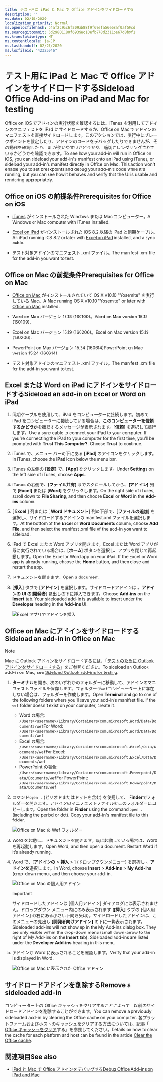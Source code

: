```yaml
---
title: テスト用に iPad と Mac で Office アドインをサイドロードする
description: ''
ms.date: 02/18/2020
localization_priority: Normal
ms.openlocfilehash: c4af2c9ac6f209ab88f9f69efa56e58af0af50cd
ms.sourcegitcommit: 5d29801180f6939ec10efb778d2311be67d8b9f1
ms.translationtype: MT
ms.contentlocale: ja-JP
ms.lasthandoff: 02/27/2020
ms.locfileid: "42325046"
---
```

# <a name="sideload-office-add-ins-on-ipad-and-mac-for-testing"></a><span data-ttu-id="2ad04-102">テスト用に iPad と Mac で Office アドインをサイドロードする</span><span class="sxs-lookup"><span data-stu-id="2ad04-102">Sideload Office Add-ins on iPad and Mac for testing</span></span>

<span data-ttu-id="2ad04-p101">Office on iOS でアドインの実行状態を確認するには、iTunes を利用してアドインのマニフェストを iPad にサイドロードするか、Office on Mac でアドインのマニフェストを直接サイドロードします。このアクションでは、実行中にブレークポイントを設定したり、アドインのコードをデバッグしたりできませんが、その動作を確認したり、UI が使いやすいかどうかや、適切にレンダリングされているかどうかを確認できます。</span><span class="sxs-lookup"><span data-stu-id="2ad04-p101">To see how your add-in will run in Office on iOS, you can sideload your add-in's manifest onto an iPad using iTunes, or sideload your add-in's manifest directly in Office on Mac. This action won't enable you to set breakpoints and debug your add-in's code while it's running, but you can see how it behaves and verify that the UI is usable and rendering appropriately.</span></span>

## <a name="prerequisites-for-office-on-ios"></a><span data-ttu-id="2ad04-105">Office on iOS の前提条件</span><span class="sxs-lookup"><span data-stu-id="2ad04-105">Prerequisites for Office on iOS</span></span>

- <span data-ttu-id="2ad04-106">[iTunes](https://www.apple.com/itunes/download/) がインストールされた Windows または Mac コンピューター。</span><span class="sxs-lookup"><span data-stu-id="2ad04-106">A Windows or Mac computer with [iTunes](https://www.apple.com/itunes/download/) installed.</span></span>

- <span data-ttu-id="2ad04-107">[Excel on iPad](https://itunes.apple.com/us/app/microsoft-excel/id586683407?mt=8) がインストールされた iOS 8.2 以降の iPad と同期ケーブル。</span><span class="sxs-lookup"><span data-stu-id="2ad04-107">An iPad running iOS 8.2 or later with [Excel on iPad](https://itunes.apple.com/us/app/microsoft-excel/id586683407?mt=8) installed, and a sync cable.</span></span>

- <span data-ttu-id="2ad04-108">テスト対象アドインのマニフェスト .xml ファイル。</span><span class="sxs-lookup"><span data-stu-id="2ad04-108">The manifest .xml file for the add-in you want to test.</span></span>

## <a name="prerequisites-for-office-on-mac"></a><span data-ttu-id="2ad04-109">Office on Mac の前提条件</span><span class="sxs-lookup"><span data-stu-id="2ad04-109">Prerequisites for Office on Mac</span></span>

- <span data-ttu-id="2ad04-110">[Office on Mac](https://products.office.com/buy/compare-microsoft-office-products?tab=omac) がインストールされていて OS X v10.10 "Yosemite" を実行している Mac。</span><span class="sxs-lookup"><span data-stu-id="2ad04-110">A Mac running OS X v10.10 "Yosemite" or later with [Office on Mac](https://products.office.com/buy/compare-microsoft-office-products?tab=omac) installed.</span></span>

- <span data-ttu-id="2ad04-111">Word on Mac バージョン 15.18 (160109)。</span><span class="sxs-lookup"><span data-stu-id="2ad04-111">Word on Mac version 15.18 (160109).</span></span>

- <span data-ttu-id="2ad04-112">Excel on Mac バージョン 15.19 (160206)。</span><span class="sxs-lookup"><span data-stu-id="2ad04-112">Excel on Mac version 15.19 (160206).</span></span>

- <span data-ttu-id="2ad04-113">PowerPoint on Mac バージョン 15.24 (160614)</span><span class="sxs-lookup"><span data-stu-id="2ad04-113">PowerPoint on Mac version 15.24 (160614)</span></span>

- <span data-ttu-id="2ad04-114">テスト対象アドインのマニフェスト .xml ファイル。</span><span class="sxs-lookup"><span data-stu-id="2ad04-114">The manifest .xml file for the add-in you want to test.</span></span>

## <a name="sideload-an-add-in-on-excel-or-word-on-ipad"></a><span data-ttu-id="2ad04-115">Excel または Word on iPad にアドインをサイドロードする</span><span class="sxs-lookup"><span data-stu-id="2ad04-115">Sideload an add-in on Excel or Word on iPad</span></span>

1. <span data-ttu-id="2ad04-p102">同期ケーブルを使用して、iPad をコンピューターに接続します。初めて iPad をコンピューターに接続している場合は、**このコンピューターを信頼するかどうか**を確認するメッセージが表示されます。[**信頼**] を選択して続行します。</span><span class="sxs-lookup"><span data-stu-id="2ad04-p102">Use a sync cable to connect your iPad to your computer. If you're connecting the iPad to your computer for the first time, you'll be prompted with **Trust This Computer?**. Choose **Trust** to continue.</span></span>

2. <span data-ttu-id="2ad04-119">iTunes で、メニュー バーの下にある **[iPad]** のアイコンをクリックします。</span><span class="sxs-lookup"><span data-stu-id="2ad04-119">In iTunes, choose the **iPad** icon below the menu bar.</span></span>

3. <span data-ttu-id="2ad04-120">iTunes の左側の **[設定]** で、**[App]** をクリックします。</span><span class="sxs-lookup"><span data-stu-id="2ad04-120">Under **Settings** on the left side of iTunes, choose **Apps**.</span></span>

4. <span data-ttu-id="2ad04-121">iTunes の右側で、**[ファイル共有]** までスクロールしてから、**[アドイン]** 列で **[Excel]** または **[Word]** をクリックします。</span><span class="sxs-lookup"><span data-stu-id="2ad04-121">On the right side of iTunes, scroll down to **File Sharing**, and then choose **Excel** or **Word** in the **Add-ins** column.</span></span>

5. <span data-ttu-id="2ad04-122">[ **Excel** ] 列または [ **Word ドキュメント**] 列の下部で、[**ファイルの追加**] を選択し、サイドロードするアドインの manifest.xml ファイルを選択します。</span><span class="sxs-lookup"><span data-stu-id="2ad04-122">At the bottom of the **Excel** or **Word Documents** column, choose **Add File**, and then select the manifest .xml file of the add-in you want to sideload.</span></span>

6. <span data-ttu-id="2ad04-p103">IPad で Excel または Word アプリを開きます。Excel または Word アプリが既に実行されている場合は、[**ホーム**] ボタンを選択し、アプリを閉じて再起動します。</span><span class="sxs-lookup"><span data-stu-id="2ad04-p103">Open the Excel or Word app on your iPad. If the Excel or Word app is already running, choose the **Home** button, and then close and restart the app.</span></span>

7. <span data-ttu-id="2ad04-125">ドキュメントを開きます。</span><span class="sxs-lookup"><span data-stu-id="2ad04-125">Open a document.</span></span>

8. <span data-ttu-id="2ad04-126">[**挿入**] タブで [**アドイン**] を選択します。サイドロードアドインは **、アドインの UI の**[**開発者**] 見出しの下に挿入できます。</span><span class="sxs-lookup"><span data-stu-id="2ad04-126">Choose **Add-ins** on the **Insert** tab. Your sideloaded add-in is available to insert under the **Developer** heading in the **Add-ins** UI.</span></span>

    ![Excel アプリでアドインを挿入](../images/excel-insert-add-in.png)

## <a name="sideload-an-add-in-in-office-on-mac"></a><span data-ttu-id="2ad04-128">Office on Mac にアドインをサイドロードする</span><span class="sxs-lookup"><span data-stu-id="2ad04-128">Sideload an add-in in Office on Mac</span></span>

> [!NOTE]
> <span data-ttu-id="2ad04-129">Mac に Outlook アドインをサイドロードするには、「[テストのために Outlook アドインをサイドロードする](../outlook/sideload-outlook-add-ins-for-testing.md)」をご参照ください。</span><span class="sxs-lookup"><span data-stu-id="2ad04-129">To sideload an Outlook add-in on Mac, see [Sideload Outlook add-ins for testing](../outlook/sideload-outlook-add-ins-for-testing.md).</span></span>

1. <span data-ttu-id="2ad04-p104">**ターミナル**を開き、次のいずれかのフォルダーに移動して、アドインのマニフェストファイルを保存します。フォルダーが`wef`コンピューター上に存在しない場合は、フォルダーを作成します。</span><span class="sxs-lookup"><span data-stu-id="2ad04-p104">Open **Terminal** and go to one of the following folders where you'll save your add-in's manifest file. If the `wef` folder doesn't exist on your computer, create it.</span></span>

    - <span data-ttu-id="2ad04-132">Word の場合: `/Users/<username>/Library/Containers/com.microsoft.Word/Data/Documents/wef`</span><span class="sxs-lookup"><span data-stu-id="2ad04-132">For Word:  `/Users/<username>/Library/Containers/com.microsoft.Word/Data/Documents/wef`</span></span>    
    - <span data-ttu-id="2ad04-133">Excel の場合: `/Users/<username>/Library/Containers/com.microsoft.Excel/Data/Documents/wef`</span><span class="sxs-lookup"><span data-stu-id="2ad04-133">For Excel:  `/Users/<username>/Library/Containers/com.microsoft.Excel/Data/Documents/wef`</span></span>
    - <span data-ttu-id="2ad04-134">PowerPoint の場合: `/Users/<username>/Library/Containers/com.microsoft.Powerpoint/Data/Documents/wef`</span><span class="sxs-lookup"><span data-stu-id="2ad04-134">For PowerPoint: `/Users/<username>/Library/Containers/com.microsoft.Powerpoint/Data/Documents/wef`</span></span>

2. <span data-ttu-id="2ad04-p105">コマンド`open .` (ピリオドまたはドットを含む) を使用して、 **Finder**でフォルダーを開きます。アドインのマニフェストファイルをこのフォルダーにコピーします。</span><span class="sxs-lookup"><span data-stu-id="2ad04-p105">Open the folder in **Finder** using the command `open .` (including the period or dot). Copy your add-in's manifest file to this folder.</span></span>

    ![Office on Mac の Wef フォルダー](../images/all-my-files.png)

3. <span data-ttu-id="2ad04-p106">Word を起動し、ドキュメントを開きます。既に起動している場合は、Word を再起動します。</span><span class="sxs-lookup"><span data-stu-id="2ad04-p106">Open Word, and then open a document. Restart Word if it's already running.</span></span>

4. <span data-ttu-id="2ad04-140">Word で、**[アドインの** > **挿入** > ] (ドロップダウンメニュー) を選択し **、アドインを**選択します。</span><span class="sxs-lookup"><span data-stu-id="2ad04-140">In Word, choose **Insert** > **Add-ins** > **My Add-ins** (drop-down menu), and then choose your add-in.</span></span>

    ![Office on Mac の個人用アドイン](../images/my-add-ins-wikipedia.png)

    > [!IMPORTANT]
    > <span data-ttu-id="2ad04-p107">サイドロードしたアドインは [個人用アドイン] ダイアログには表示されません。ドロップダウン メニュー内にのみ表示されます (**[挿入]** タブの [個人用アドイン] の右にある小さい下向き矢印)。サイドロードしたアドインは、このメニューの見出し **[開発者向けアドイン]** の下に一覧表示されます。</span><span class="sxs-lookup"><span data-stu-id="2ad04-p107">Sideloaded add-ins will not show up in the My Add-ins dialog box. They are only visible within the drop-down menu (small down-arrow to the right of My Add-ins on the **Insert** tab). Sideloaded add-ins are listed under the **Developer Add-ins** heading in this menu.</span></span>

5. <span data-ttu-id="2ad04-145">アドインが Word に表示されることを確認します。</span><span class="sxs-lookup"><span data-stu-id="2ad04-145">Verify that your add-in is displayed in Word.</span></span>

    ![Office on Mac に表示された Office アドイン](../images/lorem-ipsum-wikipedia.png)

## <a name="remove-a-sideloaded-add-in"></a><span data-ttu-id="2ad04-147">サイドロードアドインを削除する</span><span class="sxs-lookup"><span data-stu-id="2ad04-147">Remove a sideloaded add-in</span></span>

<span data-ttu-id="2ad04-148">コンピューター上の Office キャッシュをクリアすることによって、以前のサイドロードアドインを削除することができます。</span><span class="sxs-lookup"><span data-stu-id="2ad04-148">You can remove a previously sideloaded add-in by clearing the Office cache on your computer.</span></span> <span data-ttu-id="2ad04-149">各プラットフォームおよびホストのキャッシュをクリアする方法については、記事「 [Office キャッシュをクリア](clear-cache.md)する」を参照してください。</span><span class="sxs-lookup"><span data-stu-id="2ad04-149">Details on how to clear the cache for each platform and host can be found in the article [Clear the Office cache](clear-cache.md).</span></span>

## <a name="see-also"></a><span data-ttu-id="2ad04-150">関連項目</span><span class="sxs-lookup"><span data-stu-id="2ad04-150">See also</span></span>

- [<span data-ttu-id="2ad04-151">iPad と Mac で Office アドインをデバッグする</span><span class="sxs-lookup"><span data-stu-id="2ad04-151">Debug Office Add-ins on iPad and Mac</span></span>](debug-office-add-ins-on-ipad-and-mac.md)
